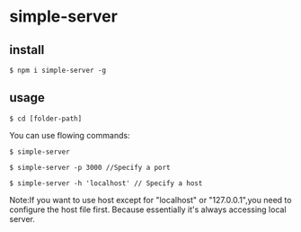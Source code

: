 # simple-server

## install
```console
$ npm i simple-server -g
```

## usage

```console
$ cd [folder-path]
```

You can use flowing commands:

```console
$ simple-server 
```

```console
$ simple-server -p 3000 //Specify a port
```

```console
$ simple-server -h 'localhost' // Specify a host
```
Note:If you want to use host except for "localhost" or "127.0.0.1",you need to configure the host file first.
Because essentially it's always accessing local server. 
